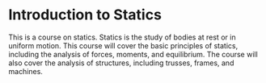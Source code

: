# Introduction to Statics

This is a course on statics. Statics is the study of bodies at rest or in uniform motion. This course will cover the basic principles of statics, including the analysis of forces, moments, and equilibrium. The course will also cover the analysis of structures, including trusses, frames, and machines.

```{tableofcontents}
```